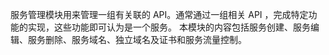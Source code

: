 服务管理模块用来管理一组有关联的 API。通常通过一组相关 API ，完成特定功能的实现，这些功能即可认为是一个服务。
本模块的内容包括服务创建、服务编辑、服务删除、服务域名、独立域名及证书和服务流量控制。